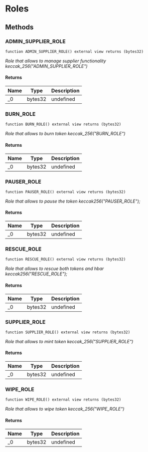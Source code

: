 # Roles









## Methods

### ADMIN_SUPPLIER_ROLE

```solidity
function ADMIN_SUPPLIER_ROLE() external view returns (bytes32)
```



*Role that allows to manage supplier functionality  keccak_256(&quot;ADMIN_SUPPLIER_ROLE&quot;)*


#### Returns

| Name | Type | Description |
|---|---|---|
| _0 | bytes32 | undefined |

### BURN_ROLE

```solidity
function BURN_ROLE() external view returns (bytes32)
```



*Role that allows to burn token  keccak_256(&quot;BURN_ROLE&quot;)*


#### Returns

| Name | Type | Description |
|---|---|---|
| _0 | bytes32 | undefined |

### PAUSER_ROLE

```solidity
function PAUSER_ROLE() external view returns (bytes32)
```



*Role that allows to pause the token  keccak256(&quot;PAUSER_ROLE&quot;);*


#### Returns

| Name | Type | Description |
|---|---|---|
| _0 | bytes32 | undefined |

### RESCUE_ROLE

```solidity
function RESCUE_ROLE() external view returns (bytes32)
```



*Role that allows to rescue both tokens and hbar  keccak256(&quot;RESCUE_ROLE&quot;);*


#### Returns

| Name | Type | Description |
|---|---|---|
| _0 | bytes32 | undefined |

### SUPPLIER_ROLE

```solidity
function SUPPLIER_ROLE() external view returns (bytes32)
```



*Role that allows to mint token  keccak_256(&quot;SUPPLIER_ROLE&quot;)*


#### Returns

| Name | Type | Description |
|---|---|---|
| _0 | bytes32 | undefined |

### WIPE_ROLE

```solidity
function WIPE_ROLE() external view returns (bytes32)
```



*Role that allows to wipe token  keccak_256(&quot;WIPE_ROLE&quot;)*


#### Returns

| Name | Type | Description |
|---|---|---|
| _0 | bytes32 | undefined |




